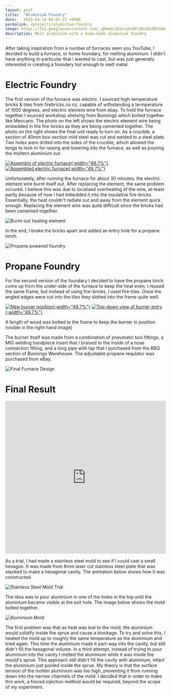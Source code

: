 ```yaml
---
layout: post
title:  "Aluminium Foundry"
date:   2019-04-14 09:01:13 +0000
permalink: /projects/aluminium-foundry
image: https://lh3.googleusercontent.com/_qRmwbL5ESerpGvRFcBkcbh3B2VmWaKkJi5TVALeuX6kMaf37B03sugT2m6tirhVr_FErEYpkKio3rx0AHKDpVYWtOxWiZ_yWSBIb8tDApH64DLK3RSMXk4foojkR4j0kLRCDHpbGzkbaJCwqVXYzXTzdjH4L-1rkgYkAD6hSjtyqNS0BOes8Ad5Bm7GgxNoAzFURIVqWprcgAk-ZkrYGVyK484LTHszS6IbOYxijlDne1GxGEFESSG5c0YlVqcpJULiLJvqvtZy76OZKMNHwzmZL3Mhso_UHGNMhWeGn4g1_4gbRzSxOZUgBGs_wgRhNhjI7yyAlovrk96kuyMSLEMnnh2t9cVHWgiNJT9Mz1akARLNApq9Pg_oh6KUYxG7r0gYVKUBan34uAi9Fxp2mC3KwXD8nNWrgz-PBOpGrL3GP4pQbsRlQ3AXzjhSPnif60-Ga87s9BGbKvvd94gkBXQvaV0-gbvu-aF58zap4LNiLrlXSND9l0uPXTwdBEMAWObkxdD-Y0vPSTbWAMkl_iAp7lJxCgmC9G3rt0gWDw9TgMaD5pjWA-pjdxqkvcxp22eFJoQe4z6MTjk2mFnwE9LNzmv0CBZsfnKZI2jv7qnIOE03d0GhWDpvXbbjf153uLPPR3dVEqFsvx_n_cEGC2KZJFKcpJjY=w1560-h1170-no
description: Melt aluminium with a home-made aluminium foundry 
---
```


After taking inspiration from a number of furnaces seen you YouTube, I decided to build a furnace, or home foundary, for melting aluminium. I didn't have anything in-particular that I wanted to cast, but was just generally interested in creating a foundary hot enough to melt metal.


# Electric Foundry

The first version of the furnace was electric. I sourced high-temperature bricks & tiles from firebricks.co.nz, capable of withstanding a termperature of 1000 degrees, and electric element wire from ebay. To hold the furnace together I sourced workshop shelving from Bunnings which bolted together like Meccano. The photo on the left shows the electric element wire being embedded in the fire-bricks as they are being cemented together. The photo on the right shows the final unit ready to turn on. As a crucible, a section of 40mm box-section mild steel was cut and welded to a steel plate. Two holes were drilled into the sides of the crucible, which allowed the tongs to lock-in for raising and lowering into the furnace, as well as pouring the moltern aluminium out.

[![Assembly of electric furnace](https://lh3.googleusercontent.com/QyGy0mfDWXbJa-BX3bd-dQ8yQGPxr9E7FnBRvO-_4HmDLi7Phng_bFpQxH4ScJUbRshxFn6RajXTD5tgl4af_AHGomwfGulrlp9hbTxnKgAaIO33nsrsWDl85el1wC0VZZk2KbZuG1f5BygJkLAT4GSKGO_6me0-9A6KIgRlrydSOR3TAdISqdKmc_Sc7DYn0ZT5sTwYopJTnGyEV5jK5uXrflLkuZrggntLNFucndITIkLKjzUV_xEVL10WC--UFfoGXruQOV0RK2u9AqZjjJjRmZFcxPxoLxpRk6K9f8ozv_jpNw25YRpQYHaTtVE-mNqj1y74AzFUf6sNF_MmI-zpnHc06WBFNadZTNOgOuRqaj-pe1QXfP0p4RNwdqmumf2MvgKjLF7cLaF8rXZ_nUZ4gLwk_c6oIEo9p64KXsYljBwTZFcibibdkGm7io0NrfpbEMR5J_Hlw53qpWpV2TtKE8UwEWT_H08_NHazFMBvQRqKkuzEaXCEanU_fsdnBVRWMe6IfEraFqLsGasKnVecWyCm9SOJORB2-GKEUERNtsEcorpWecV7TSwfdgS7hZ9CFCF1zOTQNKU-SyhkUXi4pk1bbgZfcabxE3EINzpklqcl3XIGQ6lkvH6W2-3N_348aafOgL4Jy4NT0S7QTU49jlHpy_bG1hJTtdo2cx1DjcrcWebEXOBkOw9qtAEAODEzgqlhQ2fGHFGlPngW8nbMQQ=w1390-h1043-no){:width="49.7%"}](https://lh3.googleusercontent.com/QyGy0mfDWXbJa-BX3bd-dQ8yQGPxr9E7FnBRvO-_4HmDLi7Phng_bFpQxH4ScJUbRshxFn6RajXTD5tgl4af_AHGomwfGulrlp9hbTxnKgAaIO33nsrsWDl85el1wC0VZZk2KbZuG1f5BygJkLAT4GSKGO_6me0-9A6KIgRlrydSOR3TAdISqdKmc_Sc7DYn0ZT5sTwYopJTnGyEV5jK5uXrflLkuZrggntLNFucndITIkLKjzUV_xEVL10WC--UFfoGXruQOV0RK2u9AqZjjJjRmZFcxPxoLxpRk6K9f8ozv_jpNw25YRpQYHaTtVE-mNqj1y74AzFUf6sNF_MmI-zpnHc06WBFNadZTNOgOuRqaj-pe1QXfP0p4RNwdqmumf2MvgKjLF7cLaF8rXZ_nUZ4gLwk_c6oIEo9p64KXsYljBwTZFcibibdkGm7io0NrfpbEMR5J_Hlw53qpWpV2TtKE8UwEWT_H08_NHazFMBvQRqKkuzEaXCEanU_fsdnBVRWMe6IfEraFqLsGasKnVecWyCm9SOJORB2-GKEUERNtsEcorpWecV7TSwfdgS7hZ9CFCF1zOTQNKU-SyhkUXi4pk1bbgZfcabxE3EINzpklqcl3XIGQ6lkvH6W2-3N_348aafOgL4Jy4NT0S7QTU49jlHpy_bG1hJTtdo2cx1DjcrcWebEXOBkOw9qtAEAODEzgqlhQ2fGHFGlPngW8nbMQQ=w1390-h1043-no) [![Assembled electric furnace](https://lh3.googleusercontent.com/HaBfR46oYi3D-fc0HK86vk59UQnbbdb279T-meJ7x4ZCerW_x8DVMFeHxAvViiW6rlUpPinoqMuT8Ap926wpkua2_-E65ITQLm5izFlYNduoXEEAwDF9ezVPq31j400uC6ag1DwQDY9M42nY4xu85jfwoirSfM6QcPbj9DBxvvu9KPVUepdGMkcDxzoE3BgJaylriaYCCh3zqMyFHGZZLCG_SjwaLPIOb3JUzTW7rUaa4xsahHx0-eu9Yv0EhkEd-RYZAhGnneLPTqaqBc9fBUsn3-1lcxWrPt_5_AstJWJTOOtDRA9a48peCm1npGwIuuG_HnV9B5gztw81Oo5wABFZV4hUqd6V3iKCslepaIjEM3JJBaRKH3j7UdQX2ym-kvkDmh0tqFHKVgLYhVwO40vgkqKXmpydeaWktfxmV51gxL3e_3Jeb6MJ4C_zD2X5CI-3FomP8i2RgqbwqtDPQkDUg1fszor2bhUVXXUGh0Kt9YtwRjkEq8aJZ9mqeFbqtzW0F1XatYN0k0dON5Ah6RYkZa-p6buuQkCsTy8MeIPlj3knaNazAvhXbMOaMggJxCZ73QyocMJJ_lvH-h_of6xc5yOnJX7WYmfBBuTIodwaoPtFvq11x2eh7FN4kByt5fNCTBdK_-bSab-MbcREcw8HRtR2MXNVo8pSBjdom-_9sW61saG20iGba6P19eGjGbs-ueiIf2f5KhCftBfnwqXqsw=w1390-h1043-no){:width="49.7%"}](https://lh3.googleusercontent.com/HaBfR46oYi3D-fc0HK86vk59UQnbbdb279T-meJ7x4ZCerW_x8DVMFeHxAvViiW6rlUpPinoqMuT8Ap926wpkua2_-E65ITQLm5izFlYNduoXEEAwDF9ezVPq31j400uC6ag1DwQDY9M42nY4xu85jfwoirSfM6QcPbj9DBxvvu9KPVUepdGMkcDxzoE3BgJaylriaYCCh3zqMyFHGZZLCG_SjwaLPIOb3JUzTW7rUaa4xsahHx0-eu9Yv0EhkEd-RYZAhGnneLPTqaqBc9fBUsn3-1lcxWrPt_5_AstJWJTOOtDRA9a48peCm1npGwIuuG_HnV9B5gztw81Oo5wABFZV4hUqd6V3iKCslepaIjEM3JJBaRKH3j7UdQX2ym-kvkDmh0tqFHKVgLYhVwO40vgkqKXmpydeaWktfxmV51gxL3e_3Jeb6MJ4C_zD2X5CI-3FomP8i2RgqbwqtDPQkDUg1fszor2bhUVXXUGh0Kt9YtwRjkEq8aJZ9mqeFbqtzW0F1XatYN0k0dON5Ah6RYkZa-p6buuQkCsTy8MeIPlj3knaNazAvhXbMOaMggJxCZ73QyocMJJ_lvH-h_of6xc5yOnJX7WYmfBBuTIodwaoPtFvq11x2eh7FN4kByt5fNCTBdK_-bSab-MbcREcw8HRtR2MXNVo8pSBjdom-_9sW61saG20iGba6P19eGjGbs-ueiIf2f5KhCftBfnwqXqsw=w1390-h1043-no)


Unfortunately, after running the furnace for about 30 minutes, the electric element wire burnt itself out. After replacing the element, the same problem occured. I believe this was due to localised overheating of the wire, at-least partly because of how I had imbedded it into the insulative fire-bricks. Essentially, the heat couldn't radiate out and away from the element quick enough. Replacing the element wire was quite difficult since the bricks had been cemented together.

![Burnt-out heating element](https://lh3.googleusercontent.com/QX7zUdl-s_E8PXDnNQq5ra3RYAhs-cA0GlquKqWenw-jJRHa4j6Wc9HJy7tV067YDiNN7f8mwyE88OiNYPiYDCupwtN8v3yvR3D-p5lvAatK7FAap8Hd1Maajfe9qBJtIXWHjm9NFWgXLfITxtAtFi9nI6kqNyCzn969NIbV8mM6XqwkAoSA6bVODGZ20g1SjY7QsYa05oj9Ii5cEibNK7XLdk_val4VPbKyA1EbAUdfCODbch0eejbuYzT4gbsT2wyunIaWErRkkQWtxc4E2uobB27mZzByZxYLmULSKlKsUJJ_rk42McY4ReaVrINFqA0-I23Y9Lw1760Sb5lJfL8bsjsEsn3AH-_APl5VI0cOvXhJwgSoZG-Mdksax6M6a-FcU10U2RmioMaGFnnzolQ3v3fVLJVckb6TMgKNrlVxub0F8C16TSXhoiVeJLpMxa8wn_hhfASB6Y-vXKraCnTCRYeyWSouH7ocJo3ypxZ4WXwIQmw7pjkzTt-DBciVxuQmPAYRULzhhjzE0UU0XJDk7U3LtGSRFPfQIAkUCSeHoiYKIW4Pu7SJuEsHnOCDct1KUv1dcXazuvWt27E2mGBTbzqySG3gEG95YnuUqRH0oA7czdI4vw1n43FVBnQmfrT390WtFVfVtT8-n-uOsfb6_N3lpMciRXzkHL0CKayCiuOtUZ6rW23Gd-X6Bp0TCfcZWs5OercTa7fw9kAcrwuDgg=w1390-h1043-no)
 

In the end, I broke the bricks apart and added an entry hole for a propane torch. 

![Propane powered foundry](https://lh3.googleusercontent.com/7X6ICg8mRFtTfJS5SIoEzx6DRcVW06SfCNYWfY2BwZZ7rjTe_pPMSqm88tSS2qy9MdrVYdAbU_da7e7WuihTj-OH7IvwYAvS_lSMJixH1-UumPpsSpeNYW4ELChKNPZGwZ0ZoiEl1yNPhBryiEpEKA2ITZkLRKz3HlDCAX65WHDpCNnIijof79n7xNTSvmrHQqKVyeHfvEiS78sXkDkMTC3Ammb4saA1BBUP7uBkpIJeuGsbKuF9oYM-o4Jji7_lWp10YgxHeM_HgeKJP8-GdNtuEBFzpfwcozIg-YeNu2jmmKc5QbF84BYrds9xaGJOx1vbCNU8_AF8hxvVItj53FcSB3MGW_3_QwxQVKDsPqCq6UqzfKGFJtHLd_jFfdYPZ6ySCkDSJ9SngSz6ae9TBoTKPqyMcoPy_Sv92fIh31Fny8TlYj00TTiUbnzKGpWh1m6TgJrg7r5DhUFS8bosvtyVamrI8KDt9K1kj7ZDXn3Q0YAni2ygQuF2pc7NqWNdT6q2KncAihn6PMFDOL8uVOJh9zTvoy7Pps9qqNXIZZxh5GWHleJtWev739P1q5OyUKBp7tKiEbF6_xV2mnzT9PsuB8Q_B4hVSPFXSI5-6hSSpCbpOyvU0FaT2EsN5kDUnsN7n5oOCQd21BcS5RXQHn3yPJaPVerXFkiMOFdKIJDJU7FnHfMcAOLqlSorEqbtAXw9bEFKqgo1zJ0pgwSOA-nOqQ=w1390-h1043-no)

# Propane Foundry

For the second version of the foundary I decided to have the propane torch come up from the under-side of the furnace to keep the heat even. I reused the same frame, but instead of using fire-bricks, I used fire-tiles. Once the angled edges were cut into the tiles they slotted into the frame quite well.

[![New burner position](https://lh3.googleusercontent.com/4uLXLLNCk4aKd9erXoB7UpCFulbATggNzLneDbeTj8rMlFPw-qPUdhHHsniH_6M33DWGIkwhMij2ekWgOrWOq2fHDS9EUhOaUk3i5eQRoH50fH1xkO0gWlY7FAZrOnnDOoDgaZp9sfoQulsYlDKUrlxJAlH8aZolZH59wlJLx0omTBod9eWCY9_S0dLfSMu0nSniK0TBSE1uQdI3Az3mgiJ4gqwcxOJZaQnOdB12lZRzL0syTemI_9eYS0IzbJdITCGgOnRMb1CjGvdXQwazq2lKBxPIWOhJhQYSYGbuppEKnLkvdMY7k_ov055a5y4Dp0pSsYf4TWUjKQ145PJaPw5qlIrOtLB622cQedOV6HJ8kuy2I_NStwVGq5_gyoo1PvDqAr-e2i0xpl4fkoUAXq2jMW_g8qk9HixbVtOiTM_588aPU5xa16MTmo6ZsxLjIlm68iNuv0rawjkZQ9V_f430BHUZ0s5tAcXajECKtwPFYVUHCCUadc2U6IMyOoR2me6vqSg3i9ixmJbq3QW8eqTOiaZeCDMxsa46ynZ9exXNRxWDVBJdSn6yaW139ODDg1QOKFvvw1EAeIG2j71nYn_KzflERvKT3T1b_UUyQfK-qL5Wh9q06K-Gdc3RS0zYeve3JyePcrzp4pfnDsNL_2AwvSFRM8kQUV2kve4d-BW35KsZXEim0SdFJVMN8kYJMIAFkQ7lRigANzXPnAH9U_gYvA=w1390-h921-no){:width="49.7%"}](https://lh3.googleusercontent.com/4uLXLLNCk4aKd9erXoB7UpCFulbATggNzLneDbeTj8rMlFPw-qPUdhHHsniH_6M33DWGIkwhMij2ekWgOrWOq2fHDS9EUhOaUk3i5eQRoH50fH1xkO0gWlY7FAZrOnnDOoDgaZp9sfoQulsYlDKUrlxJAlH8aZolZH59wlJLx0omTBod9eWCY9_S0dLfSMu0nSniK0TBSE1uQdI3Az3mgiJ4gqwcxOJZaQnOdB12lZRzL0syTemI_9eYS0IzbJdITCGgOnRMb1CjGvdXQwazq2lKBxPIWOhJhQYSYGbuppEKnLkvdMY7k_ov055a5y4Dp0pSsYf4TWUjKQ145PJaPw5qlIrOtLB622cQedOV6HJ8kuy2I_NStwVGq5_gyoo1PvDqAr-e2i0xpl4fkoUAXq2jMW_g8qk9HixbVtOiTM_588aPU5xa16MTmo6ZsxLjIlm68iNuv0rawjkZQ9V_f430BHUZ0s5tAcXajECKtwPFYVUHCCUadc2U6IMyOoR2me6vqSg3i9ixmJbq3QW8eqTOiaZeCDMxsa46ynZ9exXNRxWDVBJdSn6yaW139ODDg1QOKFvvw1EAeIG2j71nYn_KzflERvKT3T1b_UUyQfK-qL5Wh9q06K-Gdc3RS0zYeve3JyePcrzp4pfnDsNL_2AwvSFRM8kQUV2kve4d-BW35KsZXEim0SdFJVMN8kYJMIAFkQ7lRigANzXPnAH9U_gYvA=w1390-h921-no) [![Top-down view of burner entry](https://lh3.googleusercontent.com/pPytLBvpqk9J-lme6NZaKmmVIQwxkthwy95ZBS3xveLHFdDJgOtKuyiTtPrH4hb_akQYYuTn9Mu7JMDFwx2E3wo60urWkNDs_2PVjhCFlX2B0F3OZqSPj0dIo7KrQ902NCBk8WRVGj9qORatojuCgyK47IM6yo9qrll9c4C01oaIbuP2NvEIwi55AMXYTdLOcANiku7ZjwtaW3pnvd-4hb2kl0CuHzO5yXOqJPHV8HyF_PmEpX4QdCrBXunW3C4VdC9kpUwJAIkXT0L-xofswIoCORxVdogp_ti5YA6KlKj6HN7l657mwUcvaoQWdI8Ixogb-8Vw60mHeKoSfD5zLwaH5_cSCg9rKHDjTK33fG9ybFriNgMB3Unmm7RmBbkWT5KTxQixRB9K2dLxGX64iXqA66E9iV5hEecFJlBDwaIOezxR-5emSZwKrakLpkua-3k2FWTHRkzos1c8u_u8qH_-Xv9KdjKuiLkF-NGrIcbd3FqycyQ0i57F5IIjVTiZZCjZGPCGUE6GlUi52o_fbMH4YWoAUX6p2b2V5Nm17zCL8C1RG7zd810kr4wJfmRJBhyVIacuSvGYiVfwOJuDGHwJiTKdLW2PScTqANJy4css3VqOO6ZRwEy4xyOv1ayfSn7PmIJapv7Qn-C9VYy_jzqoSrP8mabrYaPlOQllSuCteibKF7cIr5i9MqN3T-_YGLMAXxiEw92-2udvBU0XxPLHng=w1390-h921-no){:width="49.7%"}](https://lh3.googleusercontent.com/pPytLBvpqk9J-lme6NZaKmmVIQwxkthwy95ZBS3xveLHFdDJgOtKuyiTtPrH4hb_akQYYuTn9Mu7JMDFwx2E3wo60urWkNDs_2PVjhCFlX2B0F3OZqSPj0dIo7KrQ902NCBk8WRVGj9qORatojuCgyK47IM6yo9qrll9c4C01oaIbuP2NvEIwi55AMXYTdLOcANiku7ZjwtaW3pnvd-4hb2kl0CuHzO5yXOqJPHV8HyF_PmEpX4QdCrBXunW3C4VdC9kpUwJAIkXT0L-xofswIoCORxVdogp_ti5YA6KlKj6HN7l657mwUcvaoQWdI8Ixogb-8Vw60mHeKoSfD5zLwaH5_cSCg9rKHDjTK33fG9ybFriNgMB3Unmm7RmBbkWT5KTxQixRB9K2dLxGX64iXqA66E9iV5hEecFJlBDwaIOezxR-5emSZwKrakLpkua-3k2FWTHRkzos1c8u_u8qH_-Xv9KdjKuiLkF-NGrIcbd3FqycyQ0i57F5IIjVTiZZCjZGPCGUE6GlUi52o_fbMH4YWoAUX6p2b2V5Nm17zCL8C1RG7zd810kr4wJfmRJBhyVIacuSvGYiVfwOJuDGHwJiTKdLW2PScTqANJy4css3VqOO6ZRwEy4xyOv1ayfSn7PmIJapv7Qn-C9VYy_jzqoSrP8mabrYaPlOQllSuCteibKF7cIr5i9MqN3T-_YGLMAXxiEw92-2udvBU0XxPLHng=w1390-h921-no)

A length of wood was bolted to the frame to keep the burner in position (visible in the right-hand image)

The burner itself was made from a combination of pneumatic tool fittings, a MIG welding handpiece insert that I braised to the inside of a hose connection fitting, and a long pipe with tap that I purchased from the BBQ section of Bunnings Warehouse. The adjustable propane requlator was purchased from eBay.

![Final Furnace Design](https://lh3.googleusercontent.com/SK6x5W5Op0IiBuiVpfLScmEopRTZCR0enfDTx3kCMxV3XbZDLuO4-yQO1p0CKWd-cvAoGbBbSUJAJsJCYmdSshgpBVoV90kcSUJzAqQ4k5OY0unt_xq6O0Zv_T8jSxHV0dU_poH8x5x71GOM0-eL-qImcb7WLzL0IlqaTWaA9IQ-z6L87EelT5pKtRqomEB6BkfFKGduwmZ0XhyachK65mRbm32xnGQLHQEeU4_Og2iKyUHYY9Kdv84z-9RTj458EvL4L-pZliJeCVgx8r-PeexDdpaO__YXOphOSBWL3khCrz8IUUMgTUws6vN9zTVqFHhk7Ob4_wYvG1vVWofgopYFKWUmYjoORhsfIUmosMeUnsC8I5l5Et63ipR003l86KnZd_PnngadASUN6WpS9Z6GHTBxt9nEchdVkQCM0pUwumJ2EoZTwu5-6uhotRDTtTxoPcF0MKJ8J8lsx4ZHnH4vkkyWf3uMgilUKgcXCeQBq1wBDMuEHULlls8LKw01C7iPYxRgYddZeaZ_WtkRGdId_4mhqVp4jZOihr5mJnoIqFyF0gAekv1Lu1774plf12v6KLGN8q3hOMbiJih562So85Z87MiFRswDeTR1knRmx2VYGxU9z_A8xdir_Arr2bvr1FnjmFbrAYZUIxzNJzhBdCqjrwlby9w3fLNgySDf3y_MrHF8PaV83Ce5OfWqIeQdJMitCKx8omYP6MmQ03PQlQ=w1390-h921-no)

# Final Result

<iframe width="100%" height="480px" src="https://www.youtube.com/embed/y7v98cf1fbg" frameborder="0" allowfullscreen="true"></iframe>

As a trial, I had made a stainless steel mold to see if I could cast a small hexagon. It was made from 8mm laser cut stainless steel plate that was stacked to make a hexagonal cavity. The animation below shows how it was constructed. 

![Stainless Steel Mold Trial](https://lh3.googleusercontent.com/i7oq0PS18aX5lL7l45OsME5OOukbyCILtFwrEkJUgmEXcf4WGc-3tpDNGwMj2WYybMzM7B-hGDnpKliPOhI9-T7j9aAxmnw9hzOqR0HwX0lh7xfuKt6EoN0cTa-Otptu0lwgdshQngsXFtF4fGSI3_IKge7OhgYX8sP2XFJPx1eBGvQwkVw_Kl4n3r0f_heFU7p7HWO9UwmsY0tJknCVKCLH1ft9kmZENl_h7X-evd_zErei_AYvvuPrAvH8F8qZDu0EnLT6sK_B3VkTaFOIsb-RLgJsCRcTO4qc4hVCwcENMTm__ZazLaVgXDUmEeHTXF2PHxGZOcsjcDBJli1W_2h4zsZwTs6u18sxgNE36HbH_Ofq8Et4PYxqy2sdEj9RDKOEje1Niz7TvYQBOF-ftjmF39haxIYM6kt3aYbxdMil8pb1BMkOvLBOCP937x4AwXZ4hyF5VorFQv7zLhsH5A-Y21kK7l7FOihcC9uisTv-6IjcsjSt5bS2_sGYxnqR7qyKcrphj9KUWn8zfX4mqdZgcDZK9L2_e90B8H1RaOmXdaqhIsVEi2rwBBGg-KWPto2T7vgsuB-09VdeyCzR9naBAjLvM77kP1fZN9vvNWdwNQwdlawsWw1yQDC_DcZbKJV4pEpBhds8NiW7oDptKFXH_QyTrF-ISz6hHKjcj_Shr1YTWs-rtRCjB0ienorCGoZ0WRSrf1jv_F4f3zeZwj40dg=w972-h644-no)

The idea was to pour aluminium in one of the holes in the top until the aluminium became visible at the exit hole. The image below shows the mold bolted together.

![Aluminium Mold](https://markhedleyjones.com/storage/projects/furnace/IMG_20170305_120411.jpg)

The first problem was that as heat was lost to the mold, the aluminium would solidify inside the sprue and cause a blockage. To try and solve this, I heated the mold up to roughly the same temperature as the aluminium and tried again. This time the aluminium made it part-way into the cavity, but still didn't fill the hexagonal volume. In a third attempt, instead of trying to pour aluminium into the cavity I melted the aluminium while it was inside the mould's sprue. This approach still didn't fill the cavity with aluminium, infact the aluminium just pooled inside the sprue. My theory is that the surface tension of the molten aluminium was too high, preventing it from running down into the narrow channels of the mold. I decided that in order to make this work, a forced injection method would be required; beyond the scope of my experiment.
